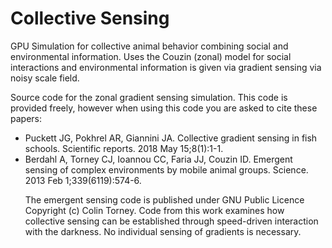 #  Collective Sensing

GPU Simulation for collective animal behavior combining social and environmental information.  Uses the Couzin (zonal) model for social interactions and environmental information is given via gradient sensing via noisy scale field.



Source code for the zonal gradient sensing simulation.
This code is provided freely, however when using this code you are asked to cite these papers:
<ul>
  <li>Puckett JG, Pokhrel AR, Giannini JA. Collective gradient sensing in fish schools. Scientific reports. 2018 May 15;8(1):1-1.</li>
  <li>Berdahl A, Torney CJ, Ioannou CC, Faria JJ, Couzin ID. Emergent sensing of complex environments by mobile animal groups. Science. 2013 Feb 1;339(6119):574-6.</li><p>
The emergent sensing code is published under GNU Public Licence Copyright (c) Colin Torney. Code from this work examines how collective sensing can be established through speed-driven interaction with the darkness.  No individual sensing of gradients is necessary.</p>
</ul>
